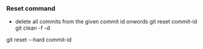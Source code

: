 
### Reset command
- delete all commits from the given commit id onwords
git reset commit-id
git clean -f -d

git reset --hard commit-id

